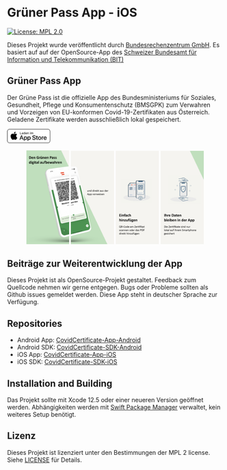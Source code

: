 # Grüner Pass App - iOS

[![License: MPL 2.0](https://img.shields.io/badge/License-MPL%202.0-brightgreen.svg)](https://github.com/BRZ-GmbH/CovidCertificate-App-iOS/blob/main/LICENSE)

Dieses Projekt wurde veröffentlicht durch [Bundesrechenzentrum GmbH](https://www.brz.gv.at/).
Es basiert auf auf der OpenSource-App des [Schweizer Bundesamt für Information und Telekommunikation (BIT)](https://github.com/admin-ch/CovidCertificate-App-iOS)

## Grüner Pass App

Der Grüne Pass ist die offizielle App des Bundesministeriums für Soziales, Gesundheit, Pflege und Konsumentenschutz (BMSGPK) zum Verwahren und Vorzeigen von EU-konformen Covid-19-Zertifikaten aus Österreich. Geladene Zertifikate werden ausschließlich lokal gespeichert.

<p>
<a href='https://apps.apple.com/at/app/grüner-pass/id1574155774'>
<img alt='Download on the App Store' src='Documentation/download.svg' width="20%"/>
</a>
</p>

<p align="center">
<img src="Documentation/screenshots/wallet/de/screenshot1.png" width="20%">
<img src="Documentation/screenshots/wallet/de/screenshot2.png" width="20%">
<img src="Documentation/screenshots/wallet/de/screenshot3.png" width="20%">
<img src="Documentation/screenshots/wallet/de/screenshot4.png" width="20%">
</p>


## Beiträge zur Weiterentwicklung der App

Dieses Projekt ist als OpenSource-Projekt gestaltet. Feedback zum Quellcode nehmen wir gerne entgegen.
Bugs oder Probleme sollten als Github issues gemeldet werden. Diese App steht in deutscher Sprache zur Verfügung.

## Repositories

* Android App: [CovidCertificate-App-Android](https://github.com/BRZ-GmbH/CovidCertificate-App-Android)
* Android SDK: [CovidCertificate-SDK-Android](https://github.com/BRZ-GmbH/CovidCertificate-SDK-Android)
* iOS App: [CovidCertificate-App-iOS](https://github.com/BRZ-GmbH/CovidCertificate-App-iOS)
* iOS SDK: [CovidCertificate-SDK-iOS](https://github.com/BRZ-GmbH/CovidCertificate-SDK-iOS)

## Installation and Building

Das Projekt sollte mit Xcode 12.5 oder einer neueren Version geöffnet werden.
Abhängigkeiten werden mit [Swift Package Manager](https://swift.org/package-manager) verwaltet, kein weiteres Setup benötigt.

## Lizenz

Dieses Projekt ist lizenziert unter den Bestimmungen der MPL 2 license. Siehe [LICENSE](LICENSE) für Details.
